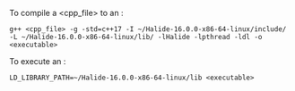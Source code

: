 To compile a <cpp_file> to an <executable>:
```
g++ <cpp_file> -g -std=c++17 -I ~/Halide-16.0.0-x86-64-linux/include/ -L ~/Halide-16.0.0-x86-64-linux/lib/ -lHalide -lpthread -ldl -o <executable>
```

To execute an <executable>:
```
LD_LIBRARY_PATH=~/Halide-16.0.0-x86-64-linux/lib <executable>
```